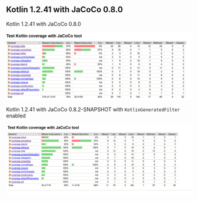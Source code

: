 ## Kotlin 1.2.41 with JaCoCo 0.8.0 

Kotlin 1.2.41 with JaCoCo 0.8.0

![Kotlin 1.2.41 with JaCoCo 0.8.0](docs/1.2.41_0.8.0.PNG?raw=true "Kotlin 1.2.41 with JaCoCo 0.8.0 ")

Kotlin 1.2.41 with JaCoCo 0.8.2-SNAPSHOT with `KotlinGeneratedFilter` enabled

![With `KotlinGeneratedFilter` enabled](docs/1.2.41_0.8.2_snapshot_filtered.PNG?raw=true "With `KotlinGeneratedFilter` enabled")